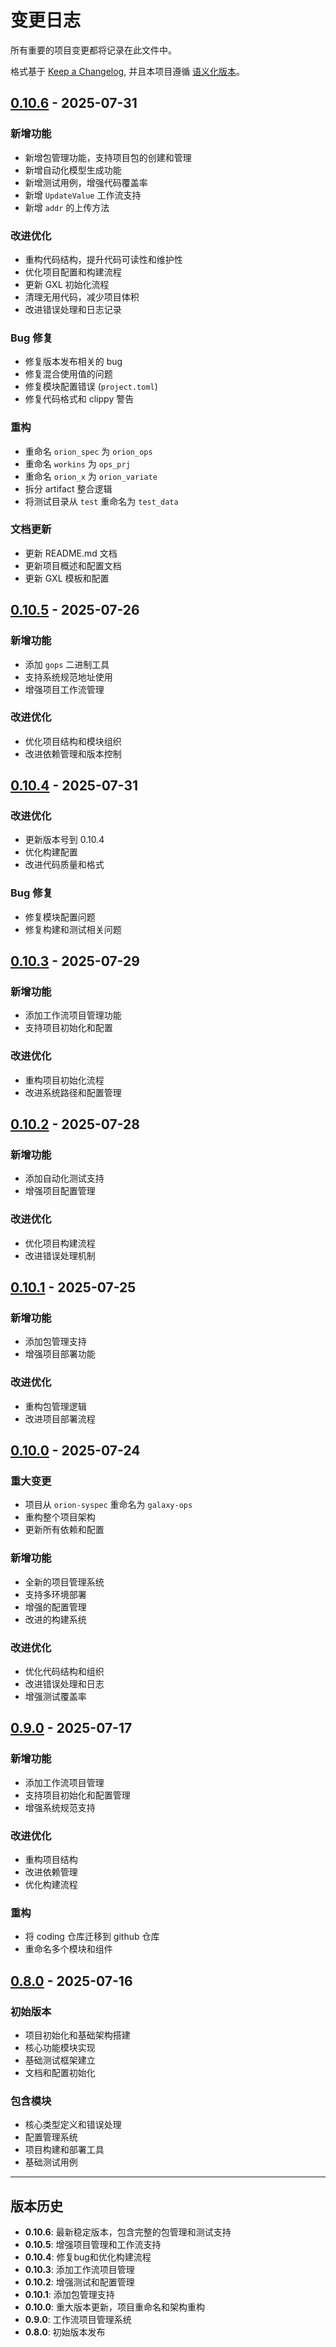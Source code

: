 # 变更日志

所有重要的项目变更都将记录在此文件中。

格式基于 [Keep a Changelog](https://keepachangelog.com/zh-CN/1.0.0/),
并且本项目遵循 [语义化版本](https://semver.org/lang/zh-CN/)。

## [0.10.6] - 2025-07-31

### 新增功能
- 新增包管理功能，支持项目包的创建和管理
- 新增自动化模型生成功能
- 新增测试用例，增强代码覆盖率
- 新增 `UpdateValue` 工作流支持
- 新增 `addr` 的上传方法

### 改进优化
- 重构代码结构，提升代码可读性和维护性
- 优化项目配置和构建流程
- 更新 GXL 初始化流程
- 清理无用代码，减少项目体积
- 改进错误处理和日志记录

### Bug 修复
- 修复版本发布相关的 bug
- 修复混合使用值的问题
- 修复模块配置错误 (`project.toml`)
- 修复代码格式和 clippy 警告

### 重构
- 重命名 `orion_spec` 为 `orion_ops`
- 重命名 `workins` 为 `ops_prj`
- 重命名 `orion_x` 为 `orion_variate`
- 拆分 artifact 整合逻辑
- 将测试目录从 `test` 重命名为 `test_data`

### 文档更新
- 更新 README.md 文档
- 更新项目概述和配置文档
- 更新 GXL 模板和配置

## [0.10.5] - 2025-07-26

### 新增功能
- 添加 `gops` 二进制工具
- 支持系统规范地址使用
- 增强项目工作流管理

### 改进优化
- 优化项目结构和模块组织
- 改进依赖管理和版本控制

## [0.10.4] - 2025-07-31

### 改进优化
- 更新版本号到 0.10.4
- 优化构建配置
- 改进代码质量和格式

### Bug 修复
- 修复模块配置问题
- 修复构建和测试相关问题

## [0.10.3] - 2025-07-29

### 新增功能
- 添加工作流项目管理功能
- 支持项目初始化和配置

### 改进优化
- 重构项目初始化流程
- 改进系统路径和配置管理

## [0.10.2] - 2025-07-28

### 新增功能
- 添加自动化测试支持
- 增强项目配置管理

### 改进优化
- 优化项目构建流程
- 改进错误处理机制

## [0.10.1] - 2025-07-25

### 新增功能
- 添加包管理支持
- 增强项目部署功能

### 改进优化
- 重构包管理逻辑
- 改进项目部署流程

## [0.10.0] - 2025-07-24

### 重大变更
- 项目从 `orion-syspec` 重命名为 `galaxy-ops`
- 重构整个项目架构
- 更新所有依赖和配置

### 新增功能
- 全新的项目管理系统
- 支持多环境部署
- 增强的配置管理
- 改进的构建系统

### 改进优化
- 优化代码结构和组织
- 改进错误处理和日志
- 增强测试覆盖率

## [0.9.0] - 2025-07-17

### 新增功能
- 添加工作流项目管理
- 支持项目初始化和配置管理
- 增强系统规范支持

### 改进优化
- 重构项目结构
- 改进依赖管理
- 优化构建流程

### 重构
- 将 coding 仓库迁移到 github 仓库
- 重命名多个模块和组件

## [0.8.0] - 2025-07-16

### 初始版本
- 项目初始化和基础架构搭建
- 核心功能模块实现
- 基础测试框架建立
- 文档和配置初始化

### 包含模块
- 核心类型定义和错误处理
- 配置管理系统
- 项目构建和部署工具
- 基础测试用例

---

## 版本历史

- **0.10.6**: 最新稳定版本，包含完整的包管理和测试支持
- **0.10.5**: 增强项目管理和工作流支持
- **0.10.4**: 修复bug和优化构建流程
- **0.10.3**: 添加工作流项目管理
- **0.10.2**: 增强测试和配置管理
- **0.10.1**: 添加包管理支持
- **0.10.0**: 重大版本更新，项目重命名和架构重构
- **0.9.0**: 工作流项目管理系统
- **0.8.0**: 初始版本发布

[0.10.6]: https://github.com/galaxy-sec/galaxy-ops/compare/v0.10.5...v0.10.6
[0.10.5]: https://github.com/galaxy-sec/galaxy-ops/compare/v0.10.4...v0.10.5
[0.10.4]: https://github.com/galaxy-sec/galaxy-ops/compare/v0.10.3...v0.10.4
[0.10.3]: https://github.com/galaxy-sec/galaxy-ops/compare/v0.10.2...v0.10.3
[0.10.2]: https://github.com/galaxy-sec/galaxy-ops/compare/v0.10.1...v0.10.2
[0.10.1]: https://github.com/galaxy-sec/galaxy-ops/compare/v0.10.0...v0.10.1
[0.10.0]: https://github.com/galaxy-sec/galaxy-ops/compare/v0.9.0...v0.10.0
[0.9.0]: https://github.com/galaxy-sec/galaxy-ops/compare/v0.8.0...v0.9.0
[0.8.0]: https://github.com/galaxy-sec/galaxy-ops/releases/tag/v0.8.0